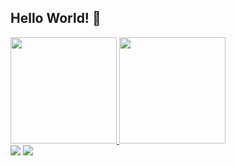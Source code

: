 ## Hello World! :purple_heart:

<div>
  <a href="https://github.com/luanadaros/luanadaros">
    <img height="170cm" src="https://github-readme-stats.vercel.app/api?username=luanadaros&theme=nightowl&show_icons=true&hide_border=false&count_private=false"/>
    <img height="170cm" src="https://github-readme-stats.vercel.app/api/top-langs/?username=luanadaros&theme=nightowl&show_icons=true&hide_border=false&layout=compact"/>
</div>

<div display="inline">
  <a href="www.linkedin.com/in/luana-da-ros"><img src="https://img.shields.io/badge/LinkedIn-0077B5?style=for-the-badge&logo=linkedin&logoColor=white"/></a>
  <a href="mailto:luanadralmeida@gmail.com"><img src="https://img.shields.io/badge/Gmail-D14836?style=for-the-badge&logo=gmail&logoColor=white"/></a>
</div>

<!--
**luanadaros/luanadaros** is a ✨ _special_ ✨ repository because its `README.md` (this file) appears on your GitHub profile.

Here are some ideas to get you started:

- 🔭 I’m currently working on ...
- 🌱 I’m currently learning ...
- 👯 I’m looking to collaborate on ...
- 🤔 I’m looking for help with ...
- 💬 Ask me about ...
- 📫 How to reach me: ...
- 😄 Pronouns: ...
- ⚡ Fun fact: ...
-->
